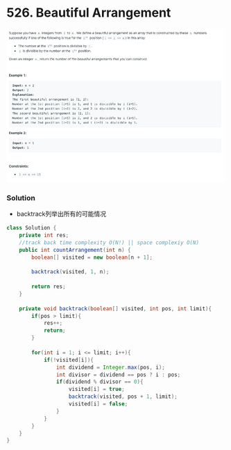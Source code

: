 # 526. Beautiful Arrangement

![526%20Beautiful%20Arrangement%206d2705a3cd0e4349839018f5848c3615/Untitled.png](526%20Beautiful%20Arrangement%206d2705a3cd0e4349839018f5848c3615/Untitled.png)

### Solution

- backtrack列举出所有的可能情况

```java
class Solution {
    private int res;
    //track back time complexity O(N!) || space complexiy O(N)
    public int countArrangement(int n) {
        boolean[] visited = new boolean[n + 1];

        backtrack(visited, 1, n); 

        return res;
    }

    private void backtrack(boolean[] visited, int pos, int limit){
        if(pos > limit){
            res++;
            return;
        }

        for(int i = 1; i <= limit; i++){
            if(!visited[i]){
                int dividend = Integer.max(pos, i);
                int divisor = dividend == pos ? i : pos;
                if(dividend % divisor == 0){
                    visited[i] = true;
                    backtrack(visited, pos + 1, limit);
                    visited[i] = false;
                }
            }
        }
    }
}
```